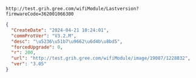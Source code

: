 `http://test.grih.gree.com/wifiModule/Lastversion?firmwareCode=362001066300`

```json
{
  "CreateDate": "2024-04-21 10:24:01",
  "commProtVer": "V3.2.M",
  "desc": "\u5236\u51b7\u9662\u6d4b\u8bd5",
  "forcedUpgrade": 0,
  "r": 200,
  "url": "http://test.grih.gree.com/wifiModule/image/19087/1228832",
  "ver": "3.05"
}
```